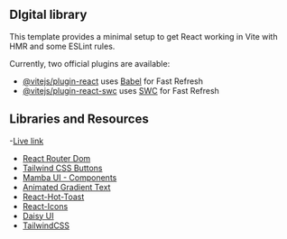 ## DIgital library


This template provides a minimal setup to get React working in Vite with HMR and some ESLint rules.

Currently, two official plugins are available:

- [@vitejs/plugin-react](https://github.com/vitejs/vite-plugin-react/blob/main/packages/plugin-react/README.md) uses [Babel](https://babeljs.io/) for Fast Refresh
- [@vitejs/plugin-react-swc](https://github.com/vitejs/vite-plugin-react-swc) uses [SWC](https://swc.rs/) for Fast Refresh

## Libraries and Resources

-[Live link](https://books-oassis-pappu.netlify.app/)


- [React Router Dom](https://reactrouter.com/)
- [Tailwind CSS Buttons](https://tailwindcss.com/docs/buttons)
- [Mamba UI - Components](https://mambaui.com/)
- [Animated Gradient Text](https://getcssscan.com/css-animations-examples#animated-gradient-text)
- [React-Hot-Toast](https://react-hot-toast.com/)
- [React-Icons](https://react-icons.github.io/react-icons/)
- [Daisy UI](https://daisyui.com/)
- [TailwindCSS](https://tailwindcss.com/)
